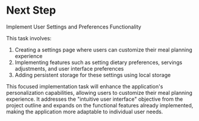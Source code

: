 # Next Step

Implement User Settings and Preferences Functionality

This task involves:

1. Creating a settings page where users can customize their meal planning experience
2. Implementing features such as setting dietary preferences, servings adjustments, and user interface preferences
3. Adding persistent storage for these settings using local storage

This focused implementation task will enhance the application's personalization capabilities, allowing users to customize their meal planning experience. It addresses the "intuitive user interface" objective from the project outline and expands on the functional features already implemented, making the application more adaptable to individual user needs.